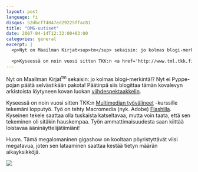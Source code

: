```yaml
---
layout: post
language: fi
disqus: 52dbcff4047ed29225ffac81
title: "OMG-uutiset"
date: 2007-04-14T12:32:00+03:00
categories: general
excerpt: |
  <p>Nyt on Maailman Kirjat<sup>tm</sup> sekaisin: jo kolmas blogi-merkintä!? Nyt ei Pyppe-pojan päätä selvästikään pakota! Päätinpä siis blogittaa tämän kovalevyn arkistoista löytyneen kovan luokan <a href='/files/omg-uutiset/index.html'>viihdespektaakkelin</a>.</p>
  
  <p>Kyseessä on noin vuosi sitten TKK:n <a href='http://www.tml.tkk.fi/Opinnot/T-111.4003/'>Multimedian työvälineet</a> -kurssille tekemäni lopputyö. Työ on tehty Macromedia (nyk. Adobe) <a href='http://www.adobe.com/products/flashplayer/'>Flashilla</a>. Kyseinen tekele saattaa olla tuskaista katseltavaa, mutta voin taata, että sen tekeminen oli sitäkin hauskempaa. Työn ammattimaisuudesta saan kiittää loistavaa ääninäyttelijätiimiäni!</p>
---
```

<p>Nyt on Maailman Kirjat<sup>tm</sup> sekaisin: jo kolmas blogi-merkintä!? Nyt ei Pyppe-pojan päätä selvästikään pakota! Päätinpä siis blogittaa tämän kovalevyn arkistoista löytyneen kovan luokan <a href='/files/omg-uutiset/index.html'>viihdespektaakkelin</a>.</p>

<p>Kyseessä on noin vuosi sitten TKK:n <a href='http://www.tml.tkk.fi/Opinnot/T-111.4003/'>Multimedian työvälineet</a> -kurssille tekemäni lopputyö. Työ on tehty Macromedia (nyk. Adobe) <a href='http://www.adobe.com/products/flashplayer/'>Flashilla</a>. Kyseinen tekele saattaa olla tuskaista katseltavaa, mutta voin taata, että sen tekeminen oli sitäkin hauskempaa. Työn ammattimaisuudesta saan kiittää loistavaa ääninäyttelijätiimiäni!</p>

<p>Huom. Tämä megalomaninen gigashow on kooltaan pöyristyttävät viisi megatavua, joten sen lataaminen saattaa kestää tietyn määrän aikayksikköjä.</p>

<div class="center">
  <a href="@@FILE(uutiset.swf)@@" id="omg_uutiset_swf_link">
    <img src="@@FILE(omg-uutiset.jpg)@@" />
  </a>
</div>


<script type="text/javascript">
$(function() {
  $("#omg_uutiset_swf_link").fancybox({
    type: 'swf',
    width: 800,
    height: 600
  });
});
</script>